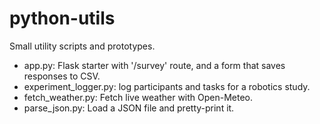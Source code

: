# python-utils

Small utility scripts and prototypes.

- app.py: Flask starter with '/survey' route, and a form that saves responses to CSV.
- experiment_logger.py: log participants and tasks for a robotics study. 
- fetch_weather.py: Fetch live weather with Open-Meteo. 
- parse_json.py: Load a JSON file and pretty-print it.
